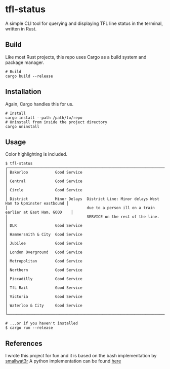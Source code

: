 # tfl-status
A simple CLI tool for querying and displaying TFL line status in the terminal, written in Rust.

## Build
Like most Rust projects, this repo uses Cargo as a build system and package manager.
```
# Build
cargo build --release
```

## Installation
Again, Cargo handles this for us.
```
# Install
cargo install --path /path/to/repo
# Uninstall from inside the project directory
cargo uninstall
```

## Usage
Color highlighting is included.
```
$ tfl-status
┌───────────────────────────────────────────────────────────────────────────────────────────────┐
│ Bakerloo            Good Service                                                              │
│ Central             Good Service                                                              │
│ Circle              Good Service                                                              │
│ District            Minor Delays  District Line: Minor delays West Ham to Upminster eastbound │
│                                   due to a person ill on a train earlier at East Ham. GOOD    │
│                                   SERVICE on the rest of the line.                            │
│ DLR                 Good Service                                                              │
│ Hammersmith & City  Good Service                                                              │
│ Jubilee             Good Service                                                              │
│ London Overground   Good Service                                                              │
│ Metropolitan        Good Service                                                              │
│ Northern            Good Service                                                              │
│ Piccadilly          Good Service                                                              │
│ TfL Rail            Good Service                                                              │
│ Victoria            Good Service                                                              │
│ Waterloo & City     Good Service                                                              │
└───────────────────────────────────────────────────────────────────────────────────────────────┘

# ...or if you haven't installed
$ cargo run --release
```

## References
I wrote this project for fun and it is based on the bash implementation by [smallwat3r](https://github.com/smallwat3r/tubestatus)
A python implementation can be found [here](https://github.com/nitronoid/tube-status)

